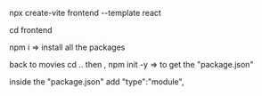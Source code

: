 <!-- this is how create the project -->

npx create-vite frontend --template react

cd frontend

npm i => install all the packages

back to movies
cd ..
then ,
npm init -y => to get the "package.json"

inside the "package.json" add "type":"module",
